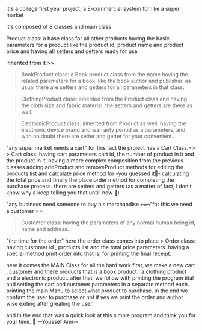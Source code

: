it's a college first year project, a E-commercial system for like a super market 

it's composed of 8 classes and main class

Product class: a base class for all other products having the basic parameters for a product 
      like the product id, product name and product price and having all setters and getters ready for use
      
  inherited from it >>
  
  > BookProduct class: a Book product class from the name having the related parameters for a book.
    like the book author and publisher. as usual there are setters and getters for all parameters in that class.
  
  > ClothingProduct class: inherited from the Product class and having the cloth size and fabric material. the setters and getters are there as well.
  
  > ElectronicProduct class: inherited from Product as well, having the electronic device brand and warranty period as a parameters, and with no doubt there are setter and getter for your convenient.

"any super market needs a cart"
for this fact the project has a Cart Class.>>
          > Cart class: having cart parameters cart id, the number of product in it and the product in it, having a more complex composition from the previous classes adding             addProduct and removeProduct methods for editing the products list and calculate price method for -you guessed it🥳- calculating the total price and finally the place order method for completing the purchase process. there are setters and getters (as a matter of fact, i don't know why a keep telling you that untill now 🙂)

"any business need someone to buy his merchandise 💵💵"for this we need a customer >>
 > Customer class: having the parameters of any normal human being id, name and address.

"the time for the order" here the order class comes into place 
    > Order class: having customer id , products list and the total price parameters.
                    having a special method print order info that is, for printing the final receipt.



here it comes the MAIN Class for all the hard work
      first, we make a new cart , customer and there products that is a book product
      , a clothing product and a electronic product.
      after that, we follow with printing the program tital and setting the cart and customer parameters in a separate method each.
      printing the main Manu to select what product to purchase.
      in the end we confirm the user to purchase or not if yes we print the order and author wise exiting after greating the user.

and in the end that was a quick look at this simple program and think you for your time. 🤝
                                                                                                                                                            --Youssef Amr--
